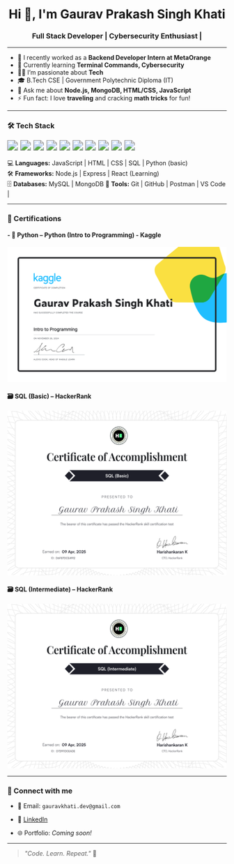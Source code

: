 <h1 align="center">Hi 👋, I'm Gaurav Prakash Singh Khati</h1>
<h3 align="center">Full Stack Developer | Cybersecurity Enthusiast |</h3>

---

- 🔭 I recently worked as a **Backend Developer Intern at MetaOrange**
- 🌱 Currently learning **Terminal Commands, Cybersecurity**
- 👨‍💻 I’m passionate about  **Tech**
- 🎓 B.Tech CSE | Government Polytechnic Diploma (IT)
- 💬 Ask me about **Node.js, MongoDB, HTML/CSS, JavaScript**
- ⚡ Fun fact: I love **traveling** and cracking **math tricks** for fun!

---
### 🛠️ Tech Stack
<div style="zoom: 1.5;">
  <img src="https://img.shields.io/badge/SQL-4479A1?style=for-the-badge&logo=postgresql&logoColor=white"/>
  <img src="https://img.shields.io/badge/Python-3776AB?style=for-the-badge&logo=python&logoColor=white"/>
  <img src="https://img.shields.io/badge/Postman-FF6C37?style=for-the-badge&logo=postman&logoColor=white"/>
  <img src="https://img.shields.io/badge/HTML-E34F26?style=for-the-badge&logo=html5&logoColor=white"/>
  <img src="https://img.shields.io/badge/CSS-1572B6?style=for-the-badge&logo=css3&logoColor=white"/>
  <img src="https://img.shields.io/badge/JavaScript-F7DF1E?style=for-the-badge&logo=javascript&logoColor=black"/>
  <img src="https://img.shields.io/badge/Node.js-339933?style=for-the-badge&logo=nodedotjs&logoColor=white"/>
  <img src="https://img.shields.io/badge/Git-F05032?style=for-the-badge&logo=git&logoColor=white"/>
  <img src="https://img.shields.io/badge/GitHub-181717?style=for-the-badge&logo=github&logoColor=white"/>
  <img src="https://img.shields.io/badge/Linux%20Terminal-000000?style=for-the-badge&logo=linux&logoColor=white"/>
</div>




💻 **Languages:**     JavaScript | HTML | CSS | SQL | Python (basic)  
🛠️ **Frameworks:**    Node.js | Express | React (Learning)  
🗄️ **Databases:**      MySQL | MongoDB
🧰 **Tools:**         Git | GitHub | Postman | VS Code |   


---
### 📜 Certifications

#### - 🐍 **Python** – Python (Intro to Programming) - Kaggle
[<img src="https://github.com/Gaurav-Prakash-Singh-khati-007/Gaurav-Prakash-Singh-khati-007/blob/main/Gaurav%20%20Prakash%20Singh%20Khati%20-%20Intro%20to%20Programming.png?raw=true" width="600"/>]()


#### 🗃️ SQL (Basic) –  HackerRank
[<img src="https://github.com/Gaurav-Prakash-Singh-khati-007/Gaurav-Prakash-Singh-khati-007/blob/main/SQL%20basic.png?raw=true" width="600"/>](https://www.hackerrank.com/certificates/iframe/d6f87dce4912)

#### 🗃️ SQL (Intermediate) – HackerRank  
[<img src="https://github.com/Gaurav-Prakash-Singh-khati-007/Gaurav-Prakash-Singh-khati-007/blob/main/SQL%20INtERMEDIATE.png?raw=true" width="600"/>](https://www.hackerrank.com/certificates/iframe/d72911d0eade)


<!-- 

### 📈 GitHub Stats

<p align="center">
  <img src="https://github-readme-stats.vercel.app/api?username=Gaurav-Prakash-Singh-khati-007&show_icons=true&theme=radical" alt="Gaurav's GitHub stats" />
  <br/>
  <img src="https://github-readme-stats.vercel.app/api/top-langs/?username=Gaurav-Prakash-Singh-khati-007&layout=compact&theme=radical" alt="Top Languages" />
</p>

---
-->
---
### 🔗 Connect with me

- 📧 Email: `gauravkhati.dev@gmail.com`
+ 💼 [LinkedIn](https://www.linkedin.com/in/gaurav-prakash-singh-khati007/)
- 🌐 Portfolio: *Coming soon!*

---

> _"Code. Learn. Repeat."_ 🚀
